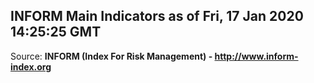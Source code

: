 ## INFORM Main Indicators as of Fri, 17 Jan 2020 14:25:25 GMT

Source: **INFORM (Index For Risk Management) - http://www.inform-index.org**